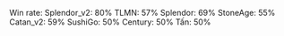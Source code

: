 Win rate:
    Splendor_v2: 80%
    TLMN: 57%
    Splendor: 69%
    StoneAge: 55%
    Catan_v2: 59%
    SushiGo: 50%
    Century: 50%
    Tấn: 50%
